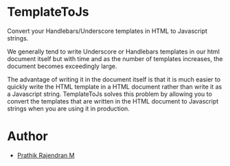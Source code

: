 TemplateToJs
============

Convert your Handlebars/Underscore templates in HTML to Javascript strings.

We generally tend to write Underscore or Handlebars templates in our html document itself but with time and as the number of templates increases, the document becomes exceedingly large.

The advantage of writing it in the document itself is that it is much easier to quickly write the HTML template in a HTML document rather than write it as a Javascript string. TemplateToJs solves this problem by allowing you to convert the templates that are written in the HTML document to Javascript strings when you are using it in production.

Author
======

* [Prathik Rajendran M](https://github.com/prathik)
